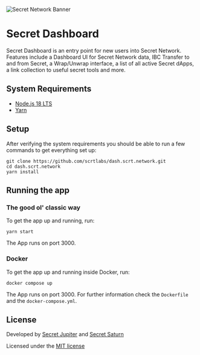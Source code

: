 ![Secret Network Banner](banner.png)

# Secret Dashboard

Secret Dashboard is an entry point for new users into Secret Network. Features include a Dashboard UI for Secret Network data, IBC Transfer to and from Secret, a Wrap/Unwrap interface, a list of all active Secret dApps, a link collection to useful secret tools and more.

## System Requirements

- [Node.js 18 LTS](https://nodejs.org/)
- [Yarn](https://yarnpkg.com/)

## Setup

After verifying the system requirements you should be able to run a few commands to get everything set up:

```
git clone https://github.com/scrtlabs/dash.scrt.network.git
cd dash.scrt.network
yarn install
```

## Running the app

### The good ol' classic way

To get the app up and running, run:

```
yarn start
```

The App runs on port 3000.

### Docker

To get the app up and running inside Docker, run:

```
docker compose up
```

The App runs on port 3000. For further information check the `Dockerfile` and the `docker-compose.yml`.

## License

Developed by [Secret Jupiter](https://twitter.com/secretjupiter_) and [Secret Saturn](https://twitter.com/Secret_Saturn_)

Licensed under the [MIT license](https://github.com/scrtlabs/dash.scrt.network/blob/master/LICENSE.md)
